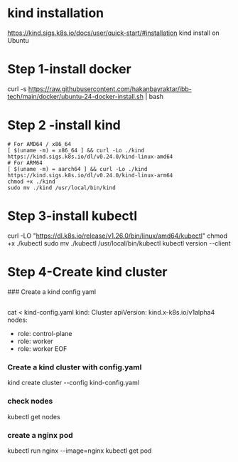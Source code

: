 # kind installation
https://kind.sigs.k8s.io/docs/user/quick-start/#installation
kind install on Ubuntu

# Step 1-install docker
curl -s https://raw.githubusercontent.com/hakanbayraktar/ibb-tech/main/docker/ubuntu-24-docker-install.sh | bash

# Step 2 -install kind
    # For AMD64 / x86_64
    [ $(uname -m) = x86_64 ] && curl -Lo ./kind https://kind.sigs.k8s.io/dl/v0.24.0/kind-linux-amd64
    # For ARM64
    [ $(uname -m) = aarch64 ] && curl -Lo ./kind https://kind.sigs.k8s.io/dl/v0.24.0/kind-linux-arm64
    chmod +x ./kind
    sudo mv ./kind /usr/local/bin/kind

# Step 3-install kubectl
curl -LO "https://dl.k8s.io/release/v1.26.0/bin/linux/amd64/kubectl"
chmod +x ./kubectl
sudo mv ./kubectl /usr/local/bin/kubectl
kubectl version --client

# Step 4-Create kind cluster 

### Create a kind config yaml
##
cat <<EOF > kind-config.yaml
kind: Cluster
apiVersion: kind.x-k8s.io/v1alpha4
nodes:
- role: control-plane
- role: worker
- role: worker
EOF

### Create a kind cluster with config.yaml
kind create cluster --config kind-config.yaml

###  check nodes
kubectl get nodes
###  create a nginx pod
kubectl run nginx --image=nginx
kubectl get pod
